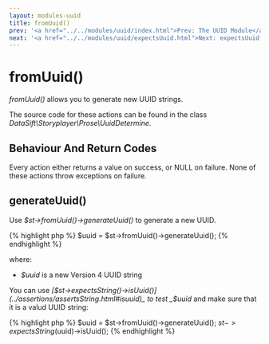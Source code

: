 ```yaml
---
layout: modules-uuid
title: fromUuid()
prev: '<a href="../../modules/uuid/index.html">Prev: The UUID Module</a>'
next: '<a href="../../modules/uuid/expectsUuid.html">Next: expectsUuid()</a>'
---
```


# fromUuid()

_fromUuid()_ allows you to generate new UUID strings.

The source code for these actions can be found in the class _DataSift\Storyplayer\Prose\UuidDetermine_.

## Behaviour And Return Codes

Every action either returns a value on success, or NULL on failure.  None of these actions throw exceptions on failure.

## generateUuid()

Use _$st->fromUuid()->generateUuid()_ to generate a new UUID.

{% highlight php %}
$uuid = $st->fromUuid()->generateUuid();
{% endhighlight %}

where:

* _$uuid_ is a new Version 4 UUID string

You can use _[$st->expectsString()->isUuid()](../assertions/assertsString.html#isuuid)_ to test _$uuid_ and make sure that it is a valud UUID string:

{% highlight php %}
$uuid = $st->fromUuid()->generateUuid();
$st->expectsString($uuid)->isUuid();
{% endhighlight %}